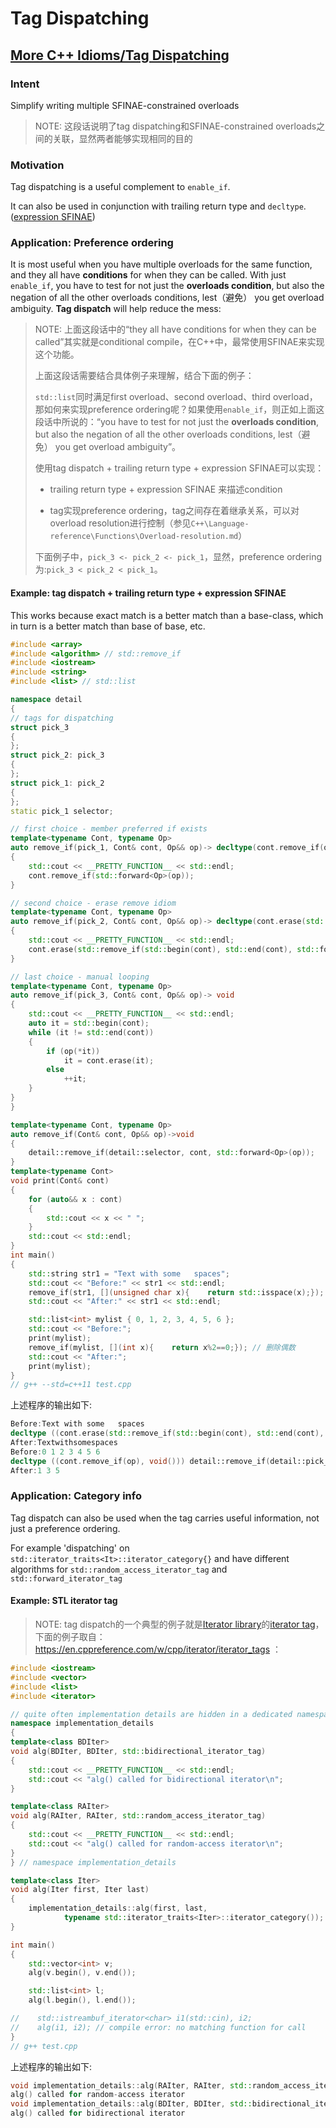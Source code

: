 # Tag Dispatching



## [More C++ Idioms/Tag Dispatching](https://en.wikibooks.org/wiki/More_C%2B%2B_Idioms/Tag_Dispatching)

### Intent

Simplify writing multiple SFINAE-constrained overloads

> NOTE: 这段话说明了tag dispatching和SFINAE-constrained overloads之间的关联，显然两者能够实现相同的目的

### Motivation

Tag dispatching is a useful complement to `enable_if`.

It can also be used in conjunction with trailing return type and `decltype`. ([expression SFINAE](https://en.cppreference.com/w/cpp/language/sfinae#Expression_SFINAE))

### Application: Preference ordering

It is most useful when you have multiple overloads for the same function, and they all have **conditions** for when they can be called. With just `enable_if`, you have to test for not just the **overloads condition**, but also the negation of all the other overloads conditions, lest（避免） you get overload ambiguity. **Tag dispatch** will help reduce the mess:

> NOTE: 上面这段话中的“they all have conditions for when they can be called”其实就是conditional compile，在C++中，最常使用SFINAE来实现这个功能。
>
> 上面这段话需要结合具体例子来理解，结合下面的例子：
>
> `std::list`同时满足first overload、second overload、third overload，那如何来实现preference ordering呢？如果使用`enable_if`，则正如上面这段话中所说的：“you have to test for not just the **overloads condition**, but also the negation of all the other overloads conditions, lest（避免） you get overload ambiguity”。
>
> 使用tag dispatch + trailing return type + expression SFINAE可以实现：
>
> - trailing return type + expression SFINAE 来描述condition
>
> - tag实现preference ordering，tag之间存在着继承关系，可以对overload resolution进行控制（参见`C++\Language-reference\Functions\Overload-resolution.md`）
>
> 下面例子中，`pick_3 <- pick_2 <- pick_1`，显然，preference ordering为:`pick_3 < pick_2 < pick_1`。
>
> 

#### Example: tag dispatch + trailing return type + expression SFINAE 

This works because exact match is a better match than a base-class, which in turn is a better match than base of base, etc.

```c++
#include <array>
#include <algorithm> // std::remove_if
#include <iostream>
#include <string>
#include <list> // std::list

namespace detail
{
// tags for dispatching
struct pick_3
{
};
struct pick_2: pick_3
{
};
struct pick_1: pick_2
{
};
static pick_1 selector;

// first choice - member preferred if exists
template<typename Cont, typename Op>
auto remove_if(pick_1, Cont& cont, Op&& op)-> decltype(cont.remove_if(op), void())
{
	std::cout << __PRETTY_FUNCTION__ << std::endl;
	cont.remove_if(std::forward<Op>(op));
}

// second choice - erase remove idiom
template<typename Cont, typename Op>
auto remove_if(pick_2, Cont& cont, Op&& op)-> decltype(cont.erase(std::remove_if(std::begin(cont), std::end(cont), std::forward<Op>(op)), std::end(cont)), void())
{
	std::cout << __PRETTY_FUNCTION__ << std::endl;
	cont.erase(std::remove_if(std::begin(cont), std::end(cont), std::forward<Op>(op)), std::end(cont));
}

// last choice - manual looping
template<typename Cont, typename Op>
auto remove_if(pick_3, Cont& cont, Op&& op)-> void
{
	std::cout << __PRETTY_FUNCTION__ << std::endl;
	auto it = std::begin(cont);
	while (it != std::end(cont))
	{
		if (op(*it))
			it = cont.erase(it);
		else
			++it;
	}
}
}

template<typename Cont, typename Op>
auto remove_if(Cont& cont, Op&& op)->void
{
	detail::remove_if(detail::selector, cont, std::forward<Op>(op));
}
template<typename Cont>
void print(Cont& cont)
{
	for (auto&& x : cont)
	{
		std::cout << x << " ";
	}
	std::cout << std::endl;
}
int main()
{
	std::string str1 = "Text with some   spaces";
	std::cout << "Before:" << str1 << std::endl;
	remove_if(str1, [](unsigned char x){	return std::isspace(x);}); // 删除空格
	std::cout << "After:" << str1 << std::endl;

	std::list<int> mylist { 0, 1, 2, 3, 4, 5, 6 };
	std::cout << "Before:";
	print(mylist);
	remove_if(mylist, [](int x){	return x%2==0;}); // 删除偶数
	std::cout << "After:";
	print(mylist);
}
// g++ --std=c++11 test.cpp

```

上述程序的输出如下:

```c++
Before:Text with some   spaces
decltype ((cont.erase(std::remove_if(std::begin(cont), std::end(cont), forward<Op>(op)), std::end(cont)), void())) detail::remove_if(detail::pick_2, Cont&, Op&&) [with Cont = std::basic_string<char>; Op = main()::__lambda0; decltype ((cont.erase(std::remove_if(std::begin(cont), std::end(cont), forward<Op>(op)), std::end(cont)), void())) = void]
After:Textwithsomespaces
Before:0 1 2 3 4 5 6 
decltype ((cont.remove_if(op), void())) detail::remove_if(detail::pick_1, Cont&, Op&&) [with Cont = std::list<int>; Op = main()::__lambda1; decltype ((cont.remove_if(op), void())) = void]
After:1 3 5 
```

### Application: Category info

Tag dispatch can also be used when the tag carries useful information, not just a preference ordering.

For example 'dispatching' on `std::iterator_traits<It>::iterator_category{}` and have different algorithms for `std::random_access_iterator_tag` and `std::forward_iterator_tag`

#### Example: STL iterator tag

> NOTE: tag dispatch的一个典型的例子就是[Iterator library](https://en.cppreference.com/w/cpp/iterator)的[iterator tag](https://en.cppreference.com/w/cpp/iterator/iterator_tags)，下面的例子取自：https://en.cppreference.com/w/cpp/iterator/iterator_tags ：

```c++
#include <iostream>
#include <vector>
#include <list>
#include <iterator>

// quite often implementation details are hidden in a dedicated namespace
namespace implementation_details
{
template<class BDIter>
void alg(BDIter, BDIter, std::bidirectional_iterator_tag)
{
	std::cout << __PRETTY_FUNCTION__ << std::endl;
	std::cout << "alg() called for bidirectional iterator\n";
}

template<class RAIter>
void alg(RAIter, RAIter, std::random_access_iterator_tag)
{
	std::cout << __PRETTY_FUNCTION__ << std::endl;
	std::cout << "alg() called for random-access iterator\n";
}
} // namespace implementation_details

template<class Iter>
void alg(Iter first, Iter last)
{
	implementation_details::alg(first, last,
			typename std::iterator_traits<Iter>::iterator_category());
}

int main()
{
	std::vector<int> v;
	alg(v.begin(), v.end());

	std::list<int> l;
	alg(l.begin(), l.end());

//    std::istreambuf_iterator<char> i1(std::cin), i2;
//    alg(i1, i2); // compile error: no matching function for call
}
// g++ test.cpp

```

上述程序的输出如下:

```c++
void implementation_details::alg(RAIter, RAIter, std::random_access_iterator_tag) [with RAIter = __gnu_cxx::__normal_iterator<int*, std::vector<int> >]
alg() called for random-access iterator
void implementation_details::alg(BDIter, BDIter, std::bidirectional_iterator_tag) [with BDIter = std::_List_iterator<int>]
alg() called for bidirectional iterator
```


